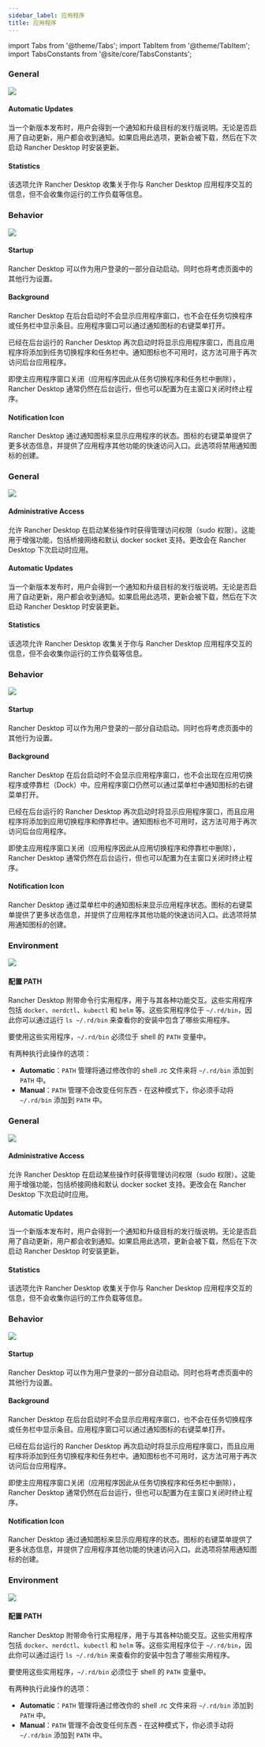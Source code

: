 ```yaml
---
sidebar_label: 应用程序
title: 应用程序
---
```


import Tabs from '@theme/Tabs';
import TabItem from '@theme/TabItem';
import TabsConstants from '@site/core/TabsConstants';

<Tabs groupId="os" defaultValue={TabsConstants.defaultOs}>
<TabItem value="Windows">

### General

![](https://suse-rancher-media.s3.amazonaws.com/desktop/v1.8/preferences/Windows_application_tabGeneral.png)

#### Automatic Updates

当一个新版本发布时，用户会得到一个通知和升级目标的发行版说明。无论是否启用了自动更新，用户都会收到通知。如果启用此选项，更新会被下载，然后在下次启动 Rancher Desktop 时安装更新。

#### Statistics

该选项允许 Rancher Desktop 收集关于你与 Rancher Desktop 应用程序交互的信息，但不会收集你运行的工作负载等信息。

### Behavior

![](https://suse-rancher-media.s3.amazonaws.com/desktop/v1.8/preferences/Windows_application_tabBehavior.png)

#### Startup

Rancher Desktop 可以作为用户登录的一部分自动启动。同时也将考虑页面中的其他行为设置。

#### Background

Rancher Desktop 在后台启动时不会显示应用程序窗口，也不会在任务切换程序或任务栏中显示条目。应用程序窗口可以通过通知图标的右键菜单打开。

已经在后台运行的 Rancher Desktop 再次启动时将显示应用程序窗口，而且应用程序将添加到任务切换程序和任务栏中。通知图标也不可用时，这方法可用于再次访问后台应用程序。

即使主应用程序窗口关闭（应用程序因此从任务切换程序和任务栏中删除），Rancher Desktop 通常仍然在后台运行，但也可以配置为在主窗口关闭时终止程序。

#### Notification Icon

Rancher Desktop 通过通知图标来显示应用程序的状态。图标的右键菜单提供了更多状态信息，并提供了应用程序其他功能的快速访问入口。此选项将禁用通知图标的创建。

</TabItem>
<TabItem value="macOS">

### General

![](https://suse-rancher-media.s3.amazonaws.com/desktop/v1.8/preferences/macOS_application_tabGeneral.png)

#### Administrative Access

允许 Rancher Desktop 在启动某些操作时获得管理访问权限（sudo 权限）。这能用于增强功能，包括桥接网络和默认 docker socket 支持。更改会在 Rancher Desktop 下次启动时应用。

#### Automatic Updates

当一个新版本发布时，用户会得到一个通知和升级目标的发行版说明。无论是否启用了自动更新，用户都会收到通知。如果启用此选项，更新会被下载，然后在下次启动 Rancher Desktop 时安装更新。

#### Statistics

该选项允许 Rancher Desktop 收集关于你与 Rancher Desktop 应用程序交互的信息，但不会收集你运行的工作负载等信息。


### Behavior

![](https://suse-rancher-media.s3.amazonaws.com/desktop/v1.8/preferences/macOS_application_tabBehavior.png)

#### Startup

Rancher Desktop 可以作为用户登录的一部分自动启动。同时也将考虑页面中的其他行为设置。

#### Background

Rancher Desktop 在后台启动时不会显示应用程序窗口，也不会出现在应用切换程序或停靠栏（Dock）中。应用程序窗口仍然可以通过菜单栏中通知图标的右键菜单打开。

已经在后台运行的 Rancher Desktop 再次启动时将显示应用程序窗口，而且应用程序将添加到应用切换程序和停靠栏中。通知图标也不可用时，这方法可用于再次访问后台应用程序。

即使主应用程序窗口关闭（应用程序因此从应用切换程序和停靠栏中删除），Rancher Desktop 通常仍然在后台运行，但也可以配置为在主窗口关闭时终止程序。

#### Notification Icon

Rancher Desktop 通过菜单栏中的通知图标来显示应用程序状态。图标的右键菜单提供了更多状态信息，并提供了应用程序其他功能的快速访问入口。此选项将禁用通知图标的创建。

### Environment

![](https://suse-rancher-media.s3.amazonaws.com/desktop/v1.8/preferences/macOS_application_tabEnvironment.png)

#### 配置 PATH

Rancher Desktop 附带命令行实用程序，用于与其各种功能交互。这些实用程序包括 `docker`、`nerdctl`、`kubectl` 和 `helm` 等。这些实用程序位于 `~/.rd/bin`，因此你可以通过运行 `ls ~/.rd/bin` 来查看你的安装中包含了哪些实用程序。

要使用这些实用程序，`~/.rd/bin` 必须位于 shell 的 `PATH` 变量中。

有两种执行此操作的选项：

- **Automatic**：`PATH` 管理将通过修改你的 shell .rc 文件来将 `~/.rd/bin` 添加到 `PATH` 中。
- **Manual**：`PATH` 管理不会改变任何东西 - 在这种模式下，你必须手动将 `~/.rd/bin` 添加到 `PATH` 中。

</TabItem>
<TabItem value="Linux">

### General

![](https://suse-rancher-media.s3.amazonaws.com/desktop/v1.8/preferences/Linux_application_tabGeneral.png)

#### Administrative Access

允许 Rancher Desktop 在启动某些操作时获得管理访问权限（sudo 权限）。这能用于增强功能，包括桥接网络和默认 docker socket 支持。更改会在 Rancher Desktop 下次启动时应用。

#### Automatic Updates

当一个新版本发布时，用户会得到一个通知和升级目标的发行版说明。无论是否启用了自动更新，用户都会收到通知。如果启用此选项，更新会被下载，然后在下次启动 Rancher Desktop 时安装更新。

#### Statistics

该选项允许 Rancher Desktop 收集关于你与 Rancher Desktop 应用程序交互的信息，但不会收集你运行的工作负载等信息。

### Behavior

![](https://suse-rancher-media.s3.amazonaws.com/desktop/v1.8/preferences/Linux_application_tabBehavior.png)

#### Startup

Rancher Desktop 可以作为用户登录的一部分自动启动。同时也将考虑页面中的其他行为设置。

#### Background

Rancher Desktop 在后台启动时不会显示应用程序窗口，也不会在任务切换程序或任务栏中显示条目。应用程序窗口可以通过通知图标的右键菜单打开。

已经在后台运行的 Rancher Desktop 再次启动时将显示应用程序窗口，而且应用程序将添加到任务切换程序和任务栏中。通知图标也不可用时，这方法可用于再次访问后台应用程序。

即使主应用程序窗口关闭（应用程序因此从任务切换程序和任务栏中删除），Rancher Desktop 通常仍然在后台运行，但也可以配置为在主窗口关闭时终止程序。

#### Notification Icon

Rancher Desktop 通过通知图标来显示应用程序的状态。图标的右键菜单提供了更多状态信息，并提供了应用程序其他功能的快速访问入口。此选项将禁用通知图标的创建。

### Environment

![](https://suse-rancher-media.s3.amazonaws.com/desktop/v1.8/preferences/Linux_application_tabEnvironment.png)

#### 配置 PATH

Rancher Desktop 附带命令行实用程序，用于与其各种功能交互。这些实用程序包括 `docker`、`nerdctl`、`kubectl` 和 `helm` 等。这些实用程序位于 `~/.rd/bin`，因此你可以通过运行 `ls ~/.rd/bin` 来查看你的安装中包含了哪些实用程序。

要使用这些实用程序，`~/.rd/bin` 必须位于 shell 的 `PATH` 变量中。

有两种执行此操作的选项：

- **Automatic**：`PATH` 管理将通过修改你的 shell .rc 文件来将 `~/.rd/bin` 添加到 `PATH` 中。
- **Manual**：`PATH` 管理不会改变任何东西 - 在这种模式下，你必须手动将 `~/.rd/bin` 添加到 `PATH` 中。

</TabItem>
</Tabs>
